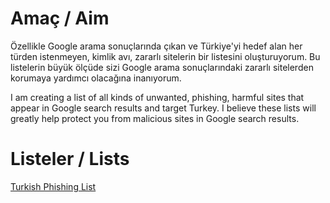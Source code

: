 # Amaç / Aim
Özellikle Google arama sonuçlarında çıkan ve Türkiye'yi hedef alan her türden istenmeyen, kimlik avı, zararlı sitelerin bir listesini oluşturuyorum.
Bu listelerin büyük ölçüde sizi Google arama sonuçlarındaki zararlı sitelerden korumaya yardımcı olacağına inanıyorum.

I am creating a list of all kinds of unwanted, phishing, harmful sites that appear in Google search results and target Turkey.
I believe these lists will greatly help protect you from malicious sites in Google search results.

# Listeler / Lists
[Turkish Phishing List](https://github.com/yildizyan/hosts/blob/main/turkish-phishing-list)
